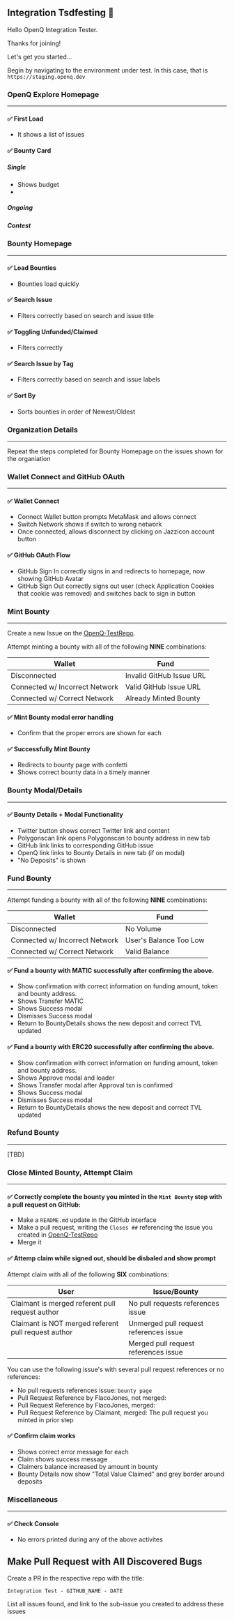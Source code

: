 ## Integration Tsdfesting 🧪



Hello OpenQ Integration Tester.

Thanks for joining!

Let's get you started...

Begin by navigating to the environment under test. In this case, that is `https://staging.openq.dev`

### OpenQ Explore Homepage
---
#### ✅ First Load
- It shows a list of issues

#### ✅ Bounty Card

##### Single
- Shows budget
- 

##### Ongoing

##### Contest

### Bounty Homepage
---
#### ✅ Load Bounties
- Bounties load quickly

#### ✅ Search Issue
- Filters correctly based on search and issue title

#### ✅ Toggling Unfunded/Claimed
- Filters correctly

#### ✅ Search Issue by Tag
- Filters correctly based on search and issue labels

#### ✅ Sort By
- Sorts bounties in order of Newest/Oldest

### Organization Details
---
Repeat the steps completed for Bounty Homepage on the issues shown for the organiation

### Wallet Connect and GitHub OAuth
---
#### ✅ Wallet Connect
- Connect Wallet button prompts MetaMask and allows connect
- Switch Network shows if switch to wrong network
- Once connected, allows disconnect by clicking on Jazzicon account button

#### ✅ GitHub OAuth Flow
- GitHub Sign In correctly signs in and redirects to homepage, now showing GitHub Avatar
- GitHub Sign Out correctly signs out user (check Application Cookies that cookie was removed) and switches back to sign in button

### Mint Bounty
---
Create a new Issue on the [OpenQ-TestRepo](https://github.com/OpenQDev/OpenQ-TestRepo).

Attempt minting a bounty with all of the following **NINE** combinations:

| Wallet                         | Fund                     |
| ------------------------------ | ------------------------ |
| Disconnected                   | Invalid GitHub Issue URL |
| Connected w/ Incorrect Network | Valid GitHub Issue URL   |
| Connected w/ Correct Network   | Already Minted Bounty    |

#### ✅ Mint Bounty modal error handling
- Confirm that the proper errors are shown for each

#### ✅ Successfully Mint Bounty
- Redirects to bounty page with confetti
- Shows correct bounty data in a timely manner

### Bounty Modal/Details
---
#### ✅ Bounty Details + Modal Functionality
- Twitter button shows correct Twitter link and content
- Polygonscan link opens Polygonscan to bounty address in new tab
- GitHub link links to corresponding GitHub issue
- OpenQ link links to Bounty Details in new tab (if on modal)
- "No Deposits" is shown

### Fund Bounty
---
Attempt funding a bounty with all of the following **NINE** combinations:

| Wallet                         | Fund                   |
| ------------------------------ | ---------------------- |
| Disconnected                   | No Volume              |
| Connected w/ Incorrect Network | User's Balance Too Low |
| Connected w/ Correct Network   | Valid Balance          |

#### ✅ Fund a bounty with MATIC successfully after confirming the above.
- Show confirmation with correct information on funding amount, token and bounty address.
- Shows Transfer MATIC
- Shows Success modal
- Dismisses Success modal
- Return to BountyDetails shows the new deposit and correct TVL updated

#### ✅ Fund a bounty with ERC20 successfully after confirming the above.
- Show confirmation with correct information on funding amount, token and bounty address.
- Shows Approve modal and loader
- Shows Transfer modal after Approval txn is confirmed
- Shows Success modal
- Dismisses Success modal
- Return to BountyDetails shows the new deposit and correct TVL updated

### Refund Bounty
---
[TBD]

### Close Minted Bounty, Attempt Claim
---
#### ✅ Correctly complete the bounty you minted in the `Mint Bounty` step with a pull request on GitHub:
- Make a `README.md` update in the GitHub interface
- Make a pull request, writing the `Closes ##` referencing the issue you created in [OpenQ-TestRepo](https://github.com/OpenQDev/OpenQ-TestRepo)
- Merge it

#### ✅ Attemp claim while signed out, should be disbaled and show prompt

Attempt claim with all of the following **SIX** combinations:

| User                                                | Issue/Bounty                           |
| --------------------------------------------------- | -------------------------------------- |
| Claimant is merged referent pull request author     | No pull requests references issue      |
| Claimant is NOT merged referent pull request author | Unmerged pull request references issue |
|                                                     | Merged pull request references issue   |

You can use the following issue's with several pull request references or no references:

- No pull requests references issue: `bounty page`
- Pull Request Reference by FlacoJones, not merged: 
- Pull Request Reference by FlacoJones, merged:
- Pull Request Reference by Claimant, merged: The pull request you minted in prior step

#### ✅ Confirm claim works
- Shows correct error message for each
- Claim shows success message
- Claimers balance increased by amount in bounty
- Bounty Details now show "Total Value Claimed" and grey border around deposits

### Miscellaneous
---
#### ✅ Check Console
- No errors printed during any of the above activites

## Make Pull Request with All Discovered Bugs

Create a PR in the respective repo with the title:

`Integration Test - GITHUB_NAME - DATE`

List all issues found, and link to the sub-issue you created to address these issues